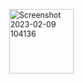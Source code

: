 <img width="117" alt="Screenshot 2023-02-09 104136" src="https://user-images.githubusercontent.com/126279353/221253821-b2c47c0d-101e-45c2-984b-b1bd780c56d9.png">   
